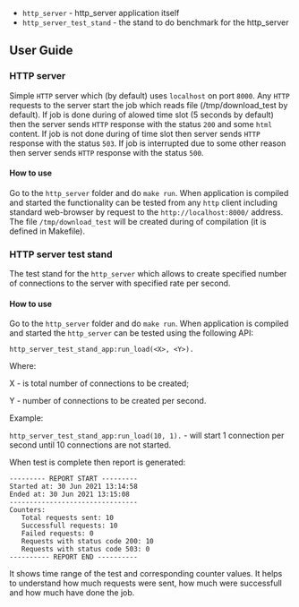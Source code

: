 * `http_server` - http_server application itself
* `http_server_test_stand` - the stand to do benchmark for the http_server
  
## User Guide

### HTTP server

Simple `HTTP` server which (by default) uses `localhost` on port `8000`. Any `HTTP` requests to the server start the job which reads file (/tmp/download_test by default).
If job is done during of alowed time slot (5 seconds by default) then the server sends `HTTP` response with the status `200` and some `html` content.
If job is not done during of time slot then server sends `HTTP` response with the status `503`.
If job is interrupted due to some other reason then server sends `HTTP` response with the status `500`.

#### How to use

Go to the `http_server` folder and do `make run`. When application is compiled and started the functionality can be tested from any `http` client including standard web-browser
by request to the `http://localhost:8000/` address. The file `/tmp/download_test` will be created during of compilation (it is defined in Makefile).

### HTTP server test stand

The test stand for the `http_server` which allows to create specified number of connections to the server with specified rate per second.

#### How to use

Go to the `http_server` folder and do `make run`. When application is compiled and started the `http_server` can be tested using the following  API:

`http_server_test_stand_app:run_load(<X>, <Y>).`

Where:

  X - is total number of connections to be created;
  
  Y - number of connections to be created per second.
  
Example:

`http_server_test_stand_app:run_load(10, 1).` - will start 1 connection per second until 10 connections are not started.

When test is complete then report is generated:

```
--------- REPORT START ---------
Started at: 30 Jun 2021 13:14:58
Ended at: 30 Jun 2021 13:15:08
--------------------------------
Counters:
   Total requests sent: 10
   Successfull requests: 10
   Failed requests: 0
   Requests with status code 200: 10
   Requests with status code 503: 0
---------- REPORT END ----------
```

It shows time range of the test and corresponding counter values. 
It helps to understand how much requests were sent, how much were successfull and how much have done the job.

